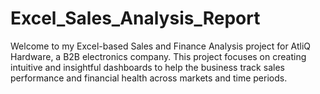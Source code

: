 # Excel_Sales_Analysis_Report
Welcome to my Excel-based Sales and Finance Analysis project for AtliQ Hardware, a B2B electronics company. This project focuses on creating intuitive and insightful dashboards to help the business track sales performance and financial health across markets and time periods.
